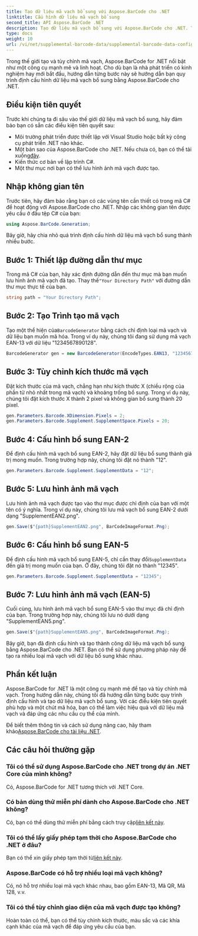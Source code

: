 ```yaml
---
title: Tạo dữ liệu mã vạch bổ sung với Aspose.BarCode cho .NET
linktitle: Cấu hình dữ liệu mã vạch bổ sung
second_title: API Aspose.BarCode .NET
description: Tạo dữ liệu mã vạch bổ sung với Aspose.BarCode cho .NET. Tùy chỉnh mã vạch EAN-2 và EAN-5 một cách dễ dàng. Hướng dẫn từng bước dành cho nhà phát triển .NET.
type: docs
weight: 10
url: /vi/net/supplemental-barcode-data/supplemental-barcode-data-configuration/
---
```


Trong thế giới tạo và tùy chỉnh mã vạch, Aspose.BarCode for .NET nổi bật như một công cụ mạnh mẽ và linh hoạt. Cho dù bạn là nhà phát triển có kinh nghiệm hay mới bắt đầu, hướng dẫn từng bước này sẽ hướng dẫn bạn quy trình định cấu hình dữ liệu mã vạch bổ sung bằng Aspose.BarCode cho .NET. 

## Điều kiện tiên quyết

Trước khi chúng ta đi sâu vào thế giới dữ liệu mã vạch bổ sung, hãy đảm bảo bạn có sẵn các điều kiện tiên quyết sau:

- Môi trường phát triển được thiết lập với Visual Studio hoặc bất kỳ công cụ phát triển .NET nào khác.
-  Một bản sao của Aspose.BarCode cho .NET. Nếu chưa có, bạn có thể tải xuống[đây](https://releases.aspose.com/barcode/net/).
- Kiến thức cơ bản về lập trình C#.
- Một thư mục nơi bạn có thể lưu hình ảnh mã vạch được tạo.

## Nhập không gian tên

Trước tiên, hãy đảm bảo rằng bạn có các vùng tên cần thiết có trong mã C# để hoạt động với Aspose.BarCode cho .NET. Nhập các không gian tên được yêu cầu ở đầu tệp C# của bạn:

```csharp
using Aspose.BarCode.Generation;
```

Bây giờ, hãy chia nhỏ quá trình định cấu hình dữ liệu mã vạch bổ sung thành nhiều bước.

## Bước 1: Thiết lập đường dẫn thư mục

 Trong mã C# của bạn, hãy xác định đường dẫn đến thư mục mà bạn muốn lưu hình ảnh mã vạch đã tạo. Thay thế`"Your Directory Path"` với đường dẫn thư mục thực tế của bạn.

```csharp
string path = "Your Directory Path";
```

## Bước 2: Tạo Trình tạo mã vạch

 Tạo một thể hiện của`BarcodeGenerator` bằng cách chỉ định loại mã vạch và dữ liệu bạn muốn mã hóa. Trong ví dụ này, chúng tôi đang sử dụng mã vạch EAN-13 với dữ liệu "1234567890128".

```csharp
BarcodeGenerator gen = new BarcodeGenerator(EncodeTypes.EAN13, "1234567890128");
```

## Bước 3: Tùy chỉnh kích thước mã vạch

Đặt kích thước của mã vạch, chẳng hạn như kích thước X (chiều rộng của phần tử nhỏ nhất trong mã vạch) và khoảng trống bổ sung. Trong ví dụ này, chúng tôi đặt kích thước X thành 2 pixel và không gian bổ sung thành 20 pixel.

```csharp
gen.Parameters.Barcode.XDimension.Pixels = 2;
gen.Parameters.Barcode.Supplement.SupplementSpace.Pixels = 20;
```

## Bước 4: Cấu hình bổ sung EAN-2

Để định cấu hình mã vạch bổ sung EAN-2, hãy đặt dữ liệu bổ sung thành giá trị mong muốn. Trong trường hợp này, chúng tôi đặt nó thành "12". 

```csharp
gen.Parameters.Barcode.Supplement.SupplementData = "12";
```

## Bước 5: Lưu hình ảnh mã vạch

Lưu hình ảnh mã vạch được tạo vào thư mục được chỉ định của bạn với một tên có ý nghĩa. Trong ví dụ này, chúng tôi lưu mã vạch bổ sung EAN-2 dưới dạng "SupplementEAN2.png".

```csharp
gen.Save($"{path}SupplementEAN2.png", BarCodeImageFormat.Png);
```

## Bước 6: Cấu hình bổ sung EAN-5

 Để định cấu hình mã vạch bổ sung EAN-5, chỉ cần thay đổi`SupplementData` đến giá trị mong muốn của bạn. Ở đây, chúng tôi đặt nó thành "12345".

```csharp
gen.Parameters.Barcode.Supplement.SupplementData = "12345";
```

## Bước 7: Lưu hình ảnh mã vạch (EAN-5)

Cuối cùng, lưu hình ảnh mã vạch bổ sung EAN-5 vào thư mục đã chỉ định của bạn. Trong trường hợp này, chúng tôi lưu nó dưới dạng "SupplementEAN5.png".

```csharp
gen.Save($"{path}SupplementEAN5.png", BarCodeImageFormat.Png);
```

Bây giờ, bạn đã định cấu hình và tạo thành công dữ liệu mã vạch bổ sung bằng Aspose.BarCode cho .NET. Bạn có thể sử dụng phương pháp này để tạo ra nhiều loại mã vạch với dữ liệu bổ sung khác nhau.

## Phần kết luận

Aspose.BarCode for .NET là một công cụ mạnh mẽ để tạo và tùy chỉnh mã vạch. Trong hướng dẫn này, chúng tôi đã hướng dẫn từng bước quy trình định cấu hình và tạo dữ liệu mã vạch bổ sung. Với các điều kiện tiên quyết phù hợp và một chút mã hóa, bạn có thể làm việc hiệu quả với dữ liệu mã vạch và đáp ứng các nhu cầu cụ thể của mình.

 Để biết thêm thông tin và cách sử dụng nâng cao, hãy tham khảo[Aspose.BarCode cho tài liệu .NET](https://reference.aspose.com/barcode/net/).

## Các câu hỏi thường gặp

### Tôi có thể sử dụng Aspose.BarCode cho .NET trong dự án .NET Core của mình không?
Có, Aspose.BarCode for .NET tương thích với .NET Core.

### Có bản dùng thử miễn phí dành cho Aspose.BarCode cho .NET không?
 Có, bạn có thể dùng thử miễn phí bằng cách truy cập[liên kết này](https://releases.aspose.com/).

### Tôi có thể lấy giấy phép tạm thời cho Aspose.BarCode cho .NET ở đâu?
 Bạn có thể xin giấy phép tạm thời từ[liên kết này](https://purchase.aspose.com/temporary-license/).

### Aspose.BarCode có hỗ trợ nhiều loại mã vạch không?
Có, nó hỗ trợ nhiều loại mã vạch khác nhau, bao gồm EAN-13, Mã QR, Mã 128, v.v.

### Tôi có thể tùy chỉnh giao diện của mã vạch được tạo không?
Hoàn toàn có thể, bạn có thể tùy chỉnh kích thước, màu sắc và các khía cạnh khác của mã vạch để đáp ứng yêu cầu của bạn.
